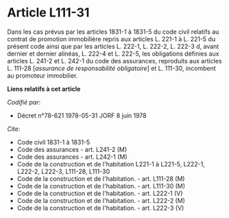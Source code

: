 # Article L111-31

Dans les cas prévus par les articles 1831-1 à 1831-5 du code civil relatifs au contrat de promotion immobilière repris aux
articles L. 221-1 à L. 221-5 du présent code ainsi que par les articles L. 222-1, L. 222-2, L. 222-3 d, avant dernier et
dernier alinéas, L. 222-4 et L. 222-5, les obligations définies aux articles L. 241-2 et L. 242-1 du code des assurances,
reproduits aux articles L. 111-28 [*assurance de responsabilité obligatoire*] et L. 111-30, incombent au promoteur
immobilier.

**Liens relatifs à cet article**

_Codifié par_:

  - Décret n°78-621 1978-05-31 JORF 8 juin 1978

_Cite_:

  - Code civil 1831-1 à 1831-5
  - Code des assurances - art. L241-2 (M)
  - Code des assurances - art. L242-1 (M)
  - Code de la construction et de l'habitation L221-1 à L221-5, L222-1, L222-2, L222-3, L111-28, L111-30
  - Code de la construction et de l'habitation. - art. L111-28 (M)
  - Code de la construction et de l'habitation. - art. L111-30 (M)
  - Code de la construction et de l'habitation. - art. L222-1 (V)
  - Code de la construction et de l'habitation. - art. L222-2 (M)
  - Code de la construction et de l'habitation. - art. L222-3 (V)
